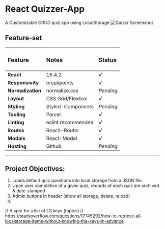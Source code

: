 # React Quizzer-App
A Customizable CRUD quiz app using LocalStorage
![Quizzr Screenshot](https://github.com/beauhaus/react-hooks-todo-app/blob/master/readmeRefImg/quizzrscrn.jpg?raw=true "Quizzr Screenshot")


## Feature-set

| <h3>Feature</h3>  | <h3>Notes</h3>     | <h3>Status</h3> |
| :---------------- | :----------------- | :-------------- |
| **React**         | 16.4.2             | ***√***         |
| **Responsivity**  | breakpoints        | ***√***         |
| **Normalization** | normalize.css      | *Pending*       |
| **Layout**        | CSS Grid/Flexbox   | ***√***         |
| **Styling**       | Styled-Components  | *Pending*       |
| **Tooling**       | Parcel             | ***√***         |
| **Linting**       | eslint:recommended | ***√***         |
| **Routes**        | Reach-Router       | ***√***         |
| **Modals**        | React-Modal        | ***√***         |
| **Hosting**       | Github             | *Pending*       |


-----------------
## Project Objectives:
1. Loads default quiz questions into local storage from a JSON file.
2. Upon user completion of a given quiz, records of each quiz are archived & date-stamped
3. Admin buttons in header (show all storage, delete, reload)
4. 


  // A spot for a list of LS keys (topics)
  // https://stackoverflow.com/questions/17745292/how-to-retrieve-all-localstorage-items-without-knowing-the-keys-in-advance

